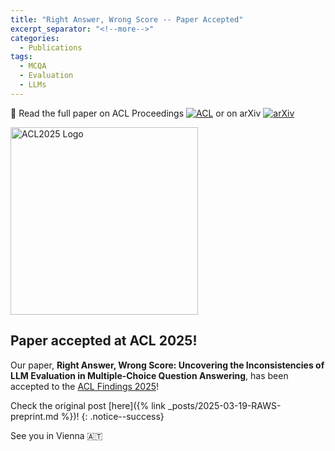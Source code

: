 ```yaml
---
title: "Right Answer, Wrong Score -- Paper Accepted"
excerpt_separator: "<!--more-->"
categories:
  - Publications
tags:
  - MCQA
  - Evaluation
  - LLMs
---
```

📄 Read the full paper on ACL Proceedings [![ACL](https://img.shields.io/badge/ACL-2025-red)](https://aclanthology.org/2025.findings-acl.950/) or on arXiv [![arXiv](https://img.shields.io/badge/arXiv-paper-b31b1b.svg)](https://arxiv.org/abs/2503.14996) 
<!--more-->

<img src="../../assets/images/acl2025_id-square_black_600x600.png" alt="ACL2025 Logo" width="300"/>

## Paper accepted at ACL 2025!
Our paper, **Right Answer, Wrong Score: Uncovering the Inconsistencies of LLM Evaluation in Multiple-Choice Question Answering**, has been accepted to the [ACL Findings 2025](https://aclanthology.org/2025.findings-acl.950/)!

Check the original post [here]({% link _posts/2025-03-19-RAWS-preprint.md %})!
{: .notice--success}

See you in Vienna 🇦🇹